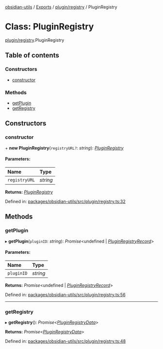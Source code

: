 [obsidian-utils](../README.md) / [Exports](../modules.md) / [plugin/registry](../modules/plugin_registry.md) / PluginRegistry

# Class: PluginRegistry

[plugin/registry](../modules/plugin_registry.md).PluginRegistry

## Table of contents

### Constructors

- [constructor](plugin_registry.pluginregistry.md#constructor)

### Methods

- [getPlugin](plugin_registry.pluginregistry.md#getplugin)
- [getRegistry](plugin_registry.pluginregistry.md#getregistry)

## Constructors

### constructor

\+ **new PluginRegistry**(`registryURL?`: *string*): [*PluginRegistry*](plugin_registry.pluginregistry.md)

#### Parameters:

Name | Type |
:------ | :------ |
`registryURL` | *string* |

**Returns:** [*PluginRegistry*](plugin_registry.pluginregistry.md)

Defined in: [packages/obsidian-utils/src/plugin/registry.ts:32](https://github.com/zephraph/obsidian-tools/blob/a18aea2/packages/obsidian-utils/src/plugin/registry.ts#L32)

## Methods

### getPlugin

▸ **getPlugin**(`pluginID`: *string*): *Promise*<undefined \| [*PluginRegistryRecord*](../interfaces/plugin_registry.pluginregistryrecord.md)\>

#### Parameters:

Name | Type |
:------ | :------ |
`pluginID` | *string* |

**Returns:** *Promise*<undefined \| [*PluginRegistryRecord*](../interfaces/plugin_registry.pluginregistryrecord.md)\>

Defined in: [packages/obsidian-utils/src/plugin/registry.ts:56](https://github.com/zephraph/obsidian-tools/blob/a18aea2/packages/obsidian-utils/src/plugin/registry.ts#L56)

___

### getRegistry

▸ **getRegistry**(): *Promise*<[*PluginRegistryData*](../interfaces/plugin_registry.pluginregistrydata.md)\>

**Returns:** *Promise*<[*PluginRegistryData*](../interfaces/plugin_registry.pluginregistrydata.md)\>

Defined in: [packages/obsidian-utils/src/plugin/registry.ts:48](https://github.com/zephraph/obsidian-tools/blob/a18aea2/packages/obsidian-utils/src/plugin/registry.ts#L48)
